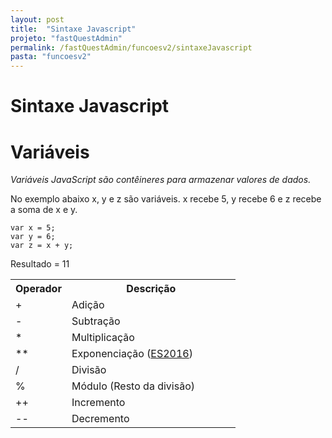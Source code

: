 ```yaml
---
layout: post
title:  "Sintaxe Javascript"
projeto: "fastQuestAdmin"
permalink: /fastQuestAdmin/funcoesv2/sintaxeJavascript
pasta: "funcoesv2"
---
```


# Sintaxe Javascript

# Variáveis
*Variáveis JavaScript são contêineres para armazenar valores de dados.*

No exemplo abaixo x, y e z são variáveis. x recebe 5, y recebe 6 e z recebe a soma de x e y.  
<pre>
<code>var x = 5;
var y = 6;
var z = x + y;</code>
</pre>
Resultado = 11

<table class="w3-table-all notranslate">
<tbody><tr>
<th style="width:25%">Operador</th>
<th>Descrição</th>
</tr>
<tr>
<td>+</td>
<td>Adição</td>
</tr>
<tr>
<td>-</td>
<td>Subtração</td>
</tr>
<tr>
<td>*</td>
<td>Multiplicação</td>
</tr>
<tr>
<td>**</td>
<td>Exponenciação (<a href="js_es6.asp">ES2016</a>)</td>
</tr>
<tr>
<td>/</td>
<td>Divisão</td>
</tr>
<tr>
<td>%</td>
<td>Módulo (Resto da divisão)</td>
</tr>
<tr>
<td>++</td>
<td>Incremento</td>
</tr>
<tr>
<td>--</td>
<td>Decremento</td>
</tr>
</tbody></table>

